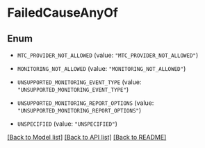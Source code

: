 # FailedCauseAnyOf

## Enum


* `MTC_PROVIDER_NOT_ALLOWED` (value: `"MTC_PROVIDER_NOT_ALLOWED"`)

* `MONITORING_NOT_ALLOWED` (value: `"MONITORING_NOT_ALLOWED"`)

* `UNSUPPORTED_MONITORING_EVENT_TYPE` (value: `"UNSUPPORTED_MONITORING_EVENT_TYPE"`)

* `UNSUPPORTED_MONITORING_REPORT_OPTIONS` (value: `"UNSUPPORTED_MONITORING_REPORT_OPTIONS"`)

* `UNSPECIFIED` (value: `"UNSPECIFIED"`)


[[Back to Model list]](../README.md#documentation-for-models) [[Back to API list]](../README.md#documentation-for-api-endpoints) [[Back to README]](../README.md)


